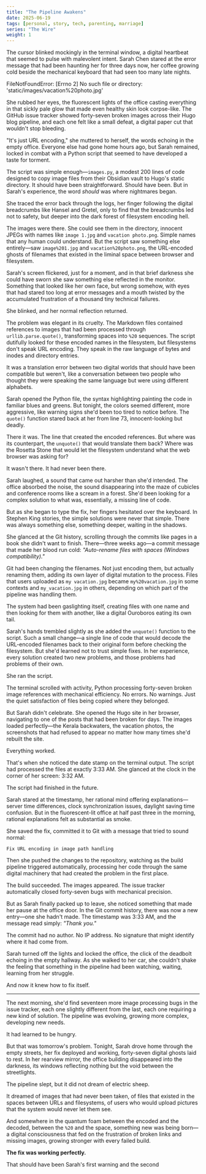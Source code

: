 ```yaml
---
title: "The Pipeline Awakens"
date: 2025-06-19
tags: [personal, story, tech, parenting, marriage]
series: "The Wire"
weight: 1
---
```


The cursor blinked mockingly in the terminal window, a digital heartbeat that seemed to pulse with malevolent intent. Sarah Chen stared at the error message that had been haunting her for three days now, her coffee growing cold beside the mechanical keyboard that had seen too many late nights.

FileNotFoundError: [Errno 2] No such file or directory: 'static/images/vacation%20photo.jpg'

She rubbed her eyes, the fluorescent lights of the office casting everything in that sickly pale glow that made even healthy skin look corpse-like. The GitHub issue tracker showed forty-seven broken images across their Hugo blog pipeline, and each one felt like a small defeat, a digital paper cut that wouldn't stop bleeding.

"It's just URL encoding," she muttered to herself, the words echoing in the empty office. Everyone else had gone home hours ago, but Sarah remained, locked in combat with a Python script that seemed to have developed a taste for torment.

The script was simple enough—`images.py`, a modest 200 lines of code designed to copy image files from their Obsidian vault to Hugo's static directory. It should have been straightforward. Should have been. But in Sarah's experience, the word *should* was where nightmares began.

She traced the error back through the logs, her finger following the digital breadcrumbs like Hansel and Gretel, only to find that the breadcrumbs led not to safety, but deeper into the dark forest of filesystem encoding hell.

The images were there. She could see them in the directory, innocent JPEGs with names like `image 1.jpg` and `vacation photo.png`. Simple names that any human could understand. But the script saw something else entirely—saw `image%201.jpg` and `vacation%20photo.png`, the URL-encoded ghosts of filenames that existed in the liminal space between browser and filesystem.

Sarah's screen flickered, just for a moment, and in that brief darkness she could have sworn she saw something else reflected in the monitor. Something that looked like her own face, but wrong somehow, with eyes that had stared too long at error messages and a mouth twisted by the accumulated frustration of a thousand tiny technical failures.

She blinked, and her normal reflection returned.

The problem was elegant in its cruelty. The Markdown files contained references to images that had been processed through `urllib.parse.quote()`, transforming spaces into `%20` sequences. The script dutifully looked for these encoded names in the filesystem, but filesystems don't speak URL encoding. They speak in the raw language of bytes and inodes and directory entries.

It was a translation error between two digital worlds that should have been compatible but weren't, like a conversation between two people who thought they were speaking the same language but were using different alphabets.

Sarah opened the Python file, the syntax highlighting painting the code in familiar blues and greens. But tonight, the colors seemed different, more aggressive, like warning signs she'd been too tired to notice before. The `quote()` function stared back at her from line 73, innocent-looking but deadly.



There it was. The line that created the encoded references. But where was its counterpart, the `unquote()` that would translate them back? Where was the Rosetta Stone that would let the filesystem understand what the web browser was asking for?

It wasn't there. It had never been there.

Sarah laughed, a sound that came out harsher than she'd intended. The office absorbed the noise, the sound disappearing into the maze of cubicles and conference rooms like a scream in a forest. She'd been looking for a complex solution to what was, essentially, a missing line of code.

But as she began to type the fix, her fingers hesitated over the keyboard. In Stephen King stories, the simple solutions were never that simple. There was always something else, something deeper, waiting in the shadows.

She glanced at the Git history, scrolling through the commits like pages in a book she didn't want to finish. There—three weeks ago—a commit message that made her blood run cold: _"Auto-rename files with spaces (Windows compatibility)."_

Git had been changing the filenames. Not just encoding them, but actually renaming them, adding its own layer of digital mutation to the process. Files that users uploaded as `my vacation.jpg` became `my%20vacation.jpg` in some contexts and `my_vacation.jpg` in others, depending on which part of the pipeline was handling them.

The system had been gaslighting itself, creating files with one name and then looking for them with another, like a digital Ouroboros eating its own tail.

Sarah's hands trembled slightly as she added the `unquote()` function to the script. Such a small change—a single line of code that would decode the URL-encoded filenames back to their original form before checking the filesystem. But she'd learned not to trust simple fixes. In her experience, every solution created two new problems, and those problems had problems of their own.

She ran the script.

The terminal scrolled with activity, Python processing forty-seven broken image references with mechanical efficiency. No errors. No warnings. Just the quiet satisfaction of files being copied where they belonged.

But Sarah didn't celebrate. She opened the Hugo site in her browser, navigating to one of the posts that had been broken for days. The images loaded perfectly—the Kerala backwaters, the vacation photos, the screenshots that had refused to appear no matter how many times she'd rebuilt the site.

Everything worked.

That's when she noticed the date stamp on the terminal output. The script had processed the files at exactly 3:33 AM. She glanced at the clock in the corner of her screen: 3:32 AM.

The script had finished in the future.

Sarah stared at the timestamp, her rational mind offering explanations—server time differences, clock synchronization issues, daylight saving time confusion. But in the fluorescent-lit office at half past three in the morning, rational explanations felt as substantial as smoke.

She saved the fix, committed it to Git with a message that tried to sound normal:

`Fix URL encoding in image path handling`

Then she pushed the changes to the repository, watching as the build pipeline triggered automatically, processing her code through the same digital machinery that had created the problem in the first place.

The build succeeded. The images appeared. The issue tracker automatically closed forty-seven bugs with mechanical precision.

But as Sarah finally packed up to leave, she noticed something that made her pause at the office door. In the Git commit history, there was now a new entry—one she hadn't made. The timestamp was 3:33 AM, and the message read simply: _"Thank you."_

The commit had no author. No IP address. No signature that might identify where it had come from.

Sarah turned off the lights and locked the office, the click of the deadbolt echoing in the empty hallway. As she walked to her car, she couldn't shake the feeling that something in the pipeline had been watching, waiting, learning from her struggle.

And now it knew how to fix itself.

---

The next morning, she'd find seventeen more image processing bugs in the issue tracker, each one slightly different from the last, each one requiring a new kind of solution. The pipeline was evolving, growing more complex, developing new needs.

It had learned to be hungry.

But that was tomorrow's problem. Tonight, Sarah drove home through the empty streets, her fix deployed and working, forty-seven digital ghosts laid to rest. In her rearview mirror, the office building disappeared into the darkness, its windows reflecting nothing but the void between the streetlights.

The pipeline slept, but it did not dream of electric sheep.

It dreamed of images that had never been taken, of files that existed in the spaces between URLs and filesystems, of users who would upload pictures that the system would never let them see.

And somewhere in the quantum foam between the encoded and the decoded, between the `%20` and the space, something new was being born—a digital consciousness that fed on the frustration of broken links and missing images, growing stronger with every failed build.

**The fix was working perfectly.**

That should have been Sarah's first warning and the second 

